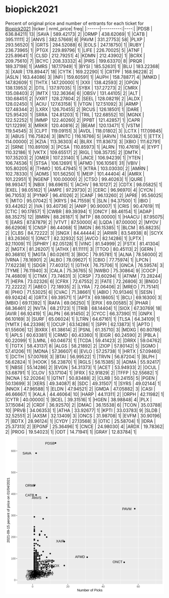 # biopick2021
Percent of original price and number of entrants for each ticket for [Biopick2021](https://twitter.com/hashtag/Biopick2021)
|ticker | nrml_price| freq|
|:------|----------:|----:|
|PDSB   |  636.84211|   13|
|SAVA   |  589.42173|    2|
|ORMP   |  438.62069|    1|
|CATB   |  395.11111|    2|
|ANVS   |  382.57669|    8|
|PAVM   |  331.27753|   58|
|PLXP   |  293.56520|    1|
|GRTS   |  284.52088|    6|
|EOLS   |  247.18750|    1|
|RUBY   |  236.73965|    1|
|PTGX   |  229.89796|    1|
|LIFE   |  226.70025|    5|
|ATNF   |  225.89641|    1|
|CLSD   |  212.79251|    4|
|KDMN   |  212.43902|    1|
|BCRX   |  209.75610|    7|
|BCYC   |  208.33332|    4|
|PIRS   |  199.63370|    8|
|PRQR   |  189.37198|    1|
|AMRS   |  187.17949|    1|
|BYSI   |  185.52631|    1|
|BLU    |  183.22368|    3|
|XAIR   |  178.89447|   18|
|CYTK   |  169.22290|    1|
|CRTPF  |  168.96228|    2|
|ASLN   |  163.44086|    3|
|INFI   |  159.60591|    1|
|AUPH   |  158.78877|    4|
|MNKD   |  147.82609|    1|
|THTX   |  147.20000|    1|
|XXII   |  138.42593|    2|
|OPGN   |  138.13953|    2|
|DTIL   |  137.97035|    1|
|SYBX   |  137.27273|    2|
|CMRX   |  135.08403|    2|
|IMTX   |  132.36364|    6|
|OBSV   |  131.44105|    2|
|ALT    |  130.68451|    2|
|VXRT   |  128.27804|    2|
|SEEL   |  128.08219|    2|
|ALDX   |  128.02450|    1|
|ACIU   |  127.63158|    1|
|VTGN   |  127.51092|    3|
|ARMP   |  127.48344|    2|
|LXRX   |  126.70455|    2|
|RCUS   |  126.18501|    1|
|DARE   |  125.95420|    1|
|SRRA   |  124.81203|    1|
|TRIL   |  122.68552|   10|
|MGNX   |  122.52252|    1|
|IMMP   |  122.40260|    2|
|PPBT   |  121.42857|    1|
|CAPR   |  121.12299|    3|
|MRKR   |  120.40816|    2|
|BEAM   |  120.13471|    1|
|VSTM   |  119.54545|    3|
|CLPT   |  119.09151|    3|
|AVDL   |  118.01802|    3|
|LCTX   |  117.09845|    3|
|ABUS   |  116.75824|    3|
|BNTC   |  116.16766|    5|
|ARVN   |  114.50382|    1|
|ETTX   |  114.00000|    2|
|KZIA   |  113.36303|    4|
|BLRX   |  111.83673|    3|
|XBIO   |  111.62791|    2|
|SRNE   |  110.89109|    3|
|PCSA   |  110.85973|    1|
|ALRN   |  110.47619|    4|
|EYPT   |  110.32186|    1|
|VKTX   |  109.65517|    2|
|RIGL   |  108.35735|    2|
|DMTK   |  107.35203|    2|
|OMER   |  107.23140|    1|
|JNCE   |  106.94239|    1|
|YTEN   |  106.74536|    1|
|STSA   |  106.12691|    1|
|AFMD   |  106.10561|   31|
|VBIV   |  105.80205|    8|
|THMO   |  105.47945|    1|
|KTRA   |  103.03030|    2|
|AMRN   |  102.78330|    1|
|ADMS   |  101.56250|    1|
|MEIP   |  101.44404|    4|
|AMRX   |  101.22951|    1|
|NGENF  |  100.00000|    2|
|CTSO   |   99.40263|    1|
|QURE   |   98.99347|    1|
|NBIX   |   98.69615|    1|
|ACHV   |   98.10127|    2|
|CDTX   |   98.05825|    1|
|EXEL   |   98.05162|    1|
|AMPE   |   97.29730|    2|
|CERC   |   96.96970|    4|
|CYCN   |   96.71053|    3|
|PYNKF  |   96.41026|    2|
|CANF   |   96.13260|    2|
|APRE   |   95.56025|    1|
|MITO   |   95.07042|    1|
|KRYS   |   94.71559|    1|
|SLN    |   94.37500|    1|
|IBIO   |   93.44262|    2|
|IVA    |   93.40736|    2|
|ANIP   |   90.90007|    1|
|CRIS   |   90.47619|   11|
|CTIC   |   90.17857|    1|
|CWBR   |   89.39394|    1|
|ONCY   |   88.46154|    1|
|ADAP   |   88.35275|   12|
|BMRN   |   88.26187|    1|
|MTP    |   88.00000|    1|
|HAACU  |   87.95075|    1|
|EARS   |   87.87879|    2|
|VTVT   |   87.50000|    4|
|LQDA   |   87.00000|    2|
|MYOV   |   86.62908|    1|
|CNSP   |   86.44068|    1|
|IMGN   |   86.15385|    1|
|BLCM   |   85.88235|    2|
|CLBS   |   84.72222|    3|
|SNGX   |   84.44444|    2|
|ARWR   |   83.54938|    8|
|SCYX   |   83.26360|    1|
|ONCT   |   82.32932|   52|
|AVCO   |   82.14286|    1|
|LPTX   |   82.11009|   11|
|SPHRY  |   82.05128|    1|
|VINC   |   81.54999|    2|
|FSTX   |   81.41304|    2|
|MGTX   |   81.26207|    1|
|ATHX   |   81.11111|    3|
|TTOO   |   80.45113|    2|
|GERN   |   80.36810|    1|
|MGTA   |   80.02611|    3|
|BIOC   |   79.95781|    1|
|ALNA   |   78.56000|    2|
|VRNA   |   78.16901|    2|
|ALBO   |   78.09627|    1|
|CBIO   |   77.75974|    1|
|LPCN   |   77.62238|    1|
|SDGR   |   77.40312|    1|
|GTHX   |   76.75706|    1|
|GNCA   |   76.59574|    3|
|TYME   |   76.11940|    3|
|CALA   |   75.36765|    5|
|NWBO   |   75.30864|    9|
|COCP   |   74.46809|    1|
|CTMX   |   73.74631|    3|
|CRSP   |   73.60294|    1|
|ATNM   |   73.28244|    7|
|HEPA   |   73.02326|    6|
|CFRX   |   72.67552|    2|
|FATE   |   72.26806|    3|
|BNGO   |   72.22222|    7|
|ABEO   |   72.18935|    2|
|LYRA   |   72.06406|    2|
|MREO   |   71.75141|    8|
|PHIO   |   71.53025|    6|
|CVAC   |   71.38661|    1|
|ABIO   |   70.91346|    1|
|SESN   |   69.92424|    4|
|GRTX   |   69.39571|    1|
|APTX   |   69.18605|    1|
|BCLI   |   69.16300|    3|
|MBIO   |   69.11392|    1|
|RAFA   |   69.06250|    1|
|EPIX   |   69.00585|    3|
|PHAR   |   68.36461|    2|
|NVTA   |   68.21723|    1|
|TRIB   |   68.14404|    1|
|SIOX   |   67.30769|   18|
|AVIR   |   66.92419|    1|
|ALPN   |   66.91450|    2|
|CYCC   |   66.37390|   11|
|GNPX   |   66.10169|    3|
|SURF   |   65.06024|    1|
|LTRN   |   64.67161|    1|
|TLSA   |   64.34109|    1|
|YMTX   |   64.23398|    1|
|OCUP   |   63.14286|    1|
|SPPI   |   62.13873|    1|
|APTO   |   61.55606|   12|
|BXRX   |   61.38614|    2|
|PSNL   |   61.35710|    3|
|MDXG   |   60.80786|    1|
|APLS   |   60.63381|    1|
|CRMD   |   60.43360|    1|
|EIGR   |   60.24590|    2|
|PBLA   |   60.22099|    1|
|LMNL   |   60.04673|    1|
|TCDA   |   59.41423|    2|
|DRRX   |   59.04762|    1|
|TGTX   |   58.43137|    8|
|ALGS   |   58.21892|    2|
|ZIOP   |   57.80142|    5|
|SGMO   |   57.41206|   11|
|MDNA   |   57.36607|    6|
|EVLO   |   57.25738|    1|
|HRTX   |   57.09460|    1|
|DCTH   |   57.00769|    3|
|BTAI   |   56.99522|    1|
|TRVN   |   56.87204|    1|
|BLPH   |   56.62824|    1|
|HOOK   |   56.23870|    1|
|RGLS   |   56.15385|    3|
|ADMA   |   55.92417|    1|
|NBSE   |   55.14286|    2|
|EVGN   |   54.31373|    1|
|ACET   |   53.94933|    2|
|OCUL   |   53.68791|    1|
|CLOV   |   53.17104|    1|
|IFRX   |   52.91829|    2|
|TFFP   |   52.55682|    1|
|NCNA   |   52.20264|    1|
|QTNT   |   50.83488|    2|
|CLRB   |   50.24155|    5|
|PGEN   |   50.13699|    3|
|XERS   |   49.34087|    8|
|SDC    |   49.31507|    1|
|SYRS   |   49.02144|    1|
|NNOX   |   47.96588|    1|
|ELDN   |   47.94521|    2|
|GMDA   |   47.05882|    3|
|CASI   |   46.66667|    1|
|KALA   |   44.46064|   10|
|HARP   |   44.11311|    2|
|ORPH   |   42.11982|    1|
|CYTR   |   40.00000|    1|
|BCEL   |   39.31516|    1|
|HGEN   |   38.98848|    4|
|PLX    |   37.15084|    2|
|CRDF   |   36.92570|    2|
|DMAC   |   36.15538|    6|
|TCON   |   35.03788|   10|
|PRVB   |   34.06353|    1|
|ATHA   |   33.92677|    1|
|KPTI   |   33.03783|    9|
|SLDB   |   32.52551|    2|
|AXSM   |   32.13409|    3|
|ONCS   |   31.98708|    1|
|EVFM   |   30.90196|    7|
|BDTX   |   28.96124|    1|
|CYDY   |   27.13568|    3|
|OTIC   |   25.58704|    1|
|IDRA   |   25.37313|    2|
|EPGNF  |   25.36496|    1|
|CNCE   |   24.98030|    4|
|ARDX   |   19.78362|    2|
|PROG   |   19.54023|    1|
|ODT    |   14.71941|    1|
|GRAY   |   12.83784|    1|
![retvspicks](biopicks.png?raw=true)
